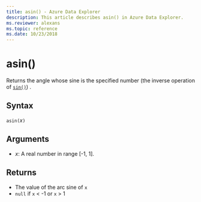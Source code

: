 ```yaml
---
title: asin() - Azure Data Explorer
description: This article describes asin() in Azure Data Explorer.
ms.reviewer: alexans
ms.topic: reference
ms.date: 10/23/2018
---
```

# asin()

Returns the angle whose sine is the specified number (the inverse operation of [`sin()`](sinfunction.md)) .

## Syntax

`asin(`*x*`)`

## Arguments

* *x*: A real number in range [-1, 1].

## Returns

* The value of the arc sine of `x`
* `null` if `x` < -1 or `x` > 1
